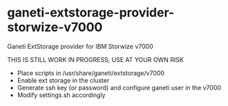 ganeti-extstorage-provider-storwize-v7000
=========================================

Ganeti ExtStorage provider for IBM Storwize v7000

THIS IS STILL WORK IN PROGRESS, USE AT YOUR OWN RISK

* Place scripts in /usr/share/ganeti/extstorage/v7000
* Enable ext storage in the cluster
* Generate ssh key (or password) and configure ganeti user in the v7000
* Modify settings.sh accordingly
